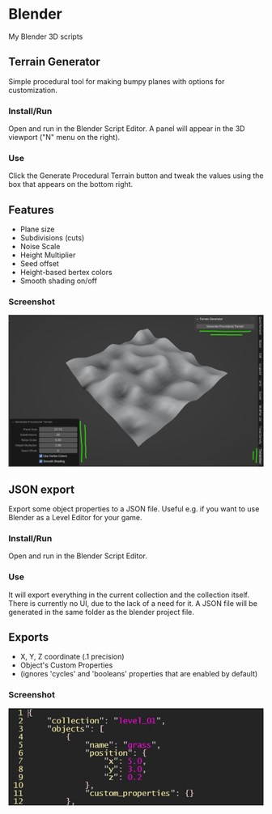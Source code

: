 # Blender
My Blender 3D scripts

## Terrain Generator
Simple procedural tool for making bumpy planes with options for customization.

### Install/Run
Open and run in the Blender Script Editor. A panel will appear in the 3D viewport ("N" menu on the right).

### Use
Click the Generate Procedural Terrain button and tweak the values using the box that appears on the bottom right.

## Features
- Plane size
- Subdivisions (cuts)
- Noise Scale
- Height Multiplier
- Seed offset
- Height-based bertex colors
- Smooth shading on/off

### Screenshot
![alt text](https://github.com/villesepp/Blender/blob/main/readme%20images/terraingenerator.jpg "Screenshot")


## JSON export
Export some object properties to a JSON file. Useful e.g. if you want to use Blender as a Level Editor for your game.

### Install/Run
Open and run in the Blender Script Editor.

### Use
It will export everything in the current collection and the collection itself. There is currently no UI, due to the lack of a need for it. A JSON file will be generated in the same folder as the blender project file.

## Exports
- X, Y, Z coordinate (.1 precision)
- Object's Custom Properties
- (ignores 'cycles' and 'booleans' properties that are enabled by default)

### Screenshot
![alt text](https://github.com/villesepp/Blender/blob/main/readme%20images/json.jpg "Screenshot")


